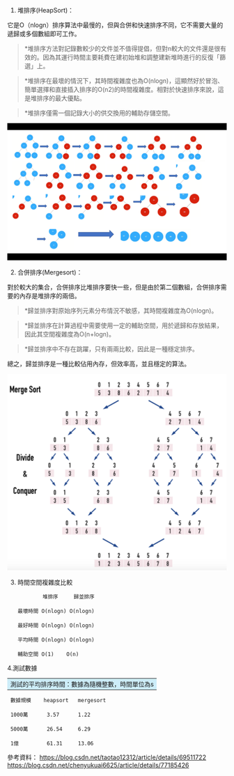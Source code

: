 1. 堆排序(HeapSort)：

它是O（nlogn）排序算法中最慢的，但與合併和快速排序不同，它不需要大量的遞歸或多個數組即可工作。

>*堆排序方法對記錄數較少的文件並不值得提倡，但對n較大的文件還是很有效的。因為其運行時間主要耗費在建初始堆和調整建新堆時進行的反復「篩選」上。 

>*堆排序在最壞的情況下，其時間複雜度也為O(nlogn)，這顯然好於冒泡、簡單選擇和直接插入排序的O(n2)的時間複雜度。相對於快速排序來說，這是堆排序的最大優點。

>*堆排序僅需一個記錄大小的供交換用的輔助存儲空間。


![-w80](https://github.com/Maddiezheng/MyLearningNote/blob/master/Data%20Structures%20and%20Algorithms/Picture/heapsort流程圖.png)



2. 合併排序(Mergesort)：

對於較大的集合，合併排序比堆排序要快一些，但是由於第二個數組，合併排序需要的內存是堆排序的兩倍。

>*歸並排序對原始序列元素分布情況不敏感，其時間複雜度為O(nlogn)。 

>*歸並排序在計算過程中需要使用一定的輔助空間，用於遞歸和存放結果，因此其空間複雜度為O(n+logn)。 

>*歸並排序中不存在跳躍，只有兩兩比較，因此是一種穩定排序。 


總之，歸並排序是一種比較佔用內存，但效率高，並且穩定的算法。


![-w80](https://github.com/Maddiezheng/MyLearningNote/blob/master/Data%20Structures%20and%20Algorithms/Picture/mergesort%20flow%20chart.png)


3. 時間空間複雜度比較

               堆排序     歸並排序

       最壞時間 O(nlogn) O(nlogn) 

       最好時間 O(nlogn) O(nlogn) 

       平均時間 O(nlogn) O(nlogn) 

       輔助空間 O(1)    O(n)


4.測試數據

<table><tr><td bgcolor=#cdedf9>測試的平均排序時間：數據為隨機整數，時間單位為s</td></tr></table>

     數據規模    heapsort   mergesort

     1000萬      3.57      1.22

     5000萬      26.54     6.29

     1億         61.31     13.06





參考資料：
https://blog.csdn.net/taotao12312/article/details/69511722
https://blog.csdn.net/chenyukuai6625/article/details/77185426
